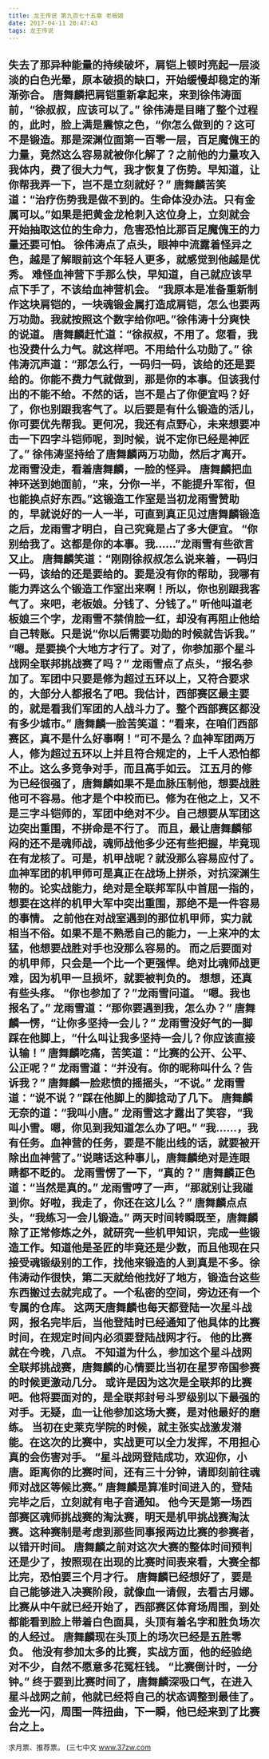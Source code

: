 ```yaml
---
title: 龙王传说 第九百七十五章 老板娘
date: 2017-04-11 20:47:43
tags: 龙王传说
---
```


失去了那异种能量的持续破坏，肩铠上顿时亮起一层淡淡的白色光晕，原本破损的缺口，开始缓慢却稳定的渐渐弥合。
唐舞麟把肩铠重新拿起来，来到徐伟涛面前，“徐叔叔，应该可以了。”
徐伟涛是目睹了整个过程的，此时，脸上满是震惊之色，“你怎么做到的？这可不是锻造。那是深渊位面第一百零一层，百足魔傀王的力量，竟然这么容易就被你化解了？之前他的力量攻入我体内，费了很大力气，我才恢复了伤势。早知道，让你帮我弄一下，岂不是立刻就好？”
唐舞麟苦笑道：“治疗伤势我是做不到的。生命体没办法。只有金属可以。”如果是把黄金龙枪刺入这位身上，立刻就会开始抽取这位的生命力，危害恐怕比那百足魔傀王的力量还要可怕。
徐伟涛点了点头，眼神中流露着怪异之色，越是了解眼前这个年轻人更多，就感觉到他越是优秀。
难怪血神营下手那么快，早知道，自己就应该早点下手了，不该给血神营机会。
“我原本是准备重新制作这块肩铠的，一块魂锻金属打造成肩铠，怎么也要两万功勋。我就按照这个数字给你吧。”徐伟涛十分爽快的说道。
唐舞麟赶忙道：“徐叔叔，不用了。您看，我也没费什么力气。就这样吧。不用给什么功勋了。”
徐伟涛沉声道：“那怎么行，一码归一码，该给的还是要给的。你能不费力气就做到，那是你的本事。但该我付出的不能不给。不然的话，岂不是占了你便宜吗？好了，你也别跟我客气了。以后要是有什么锻造的活儿，你可要优先帮我。更何况，我还有点野心，未来想要冲击一下四字斗铠师呢，到时候，说不定你已经是神匠了。”
徐伟涛坚持给了唐舞麟两万功勋，然后才离开。
龙雨雪没走，看着唐舞麟，一脸的怪异。
唐舞麟把血神环送到她面前，“来，分你一半，不能提升军衔，但也能换点好东西。”这锻造工作室是当初龙雨雪赞助的，早就说好的一人一半，可直到真正见过唐舞麟锻造之后，龙雨雪才明白，自己究竟是占了多大便宜。
“你别给我了。这都是你的本事。我……”龙雨雪有些欲言又止。
唐舞麟笑道：“刚刚徐叔叔怎么说来着，一码归一码，该给的还是要给的。要是没有你的帮助，我哪有能力弄这么个锻造工作室出来啊！所以，你也别跟我客气了。来吧，老板娘。分钱了、分钱了。”
听他叫道老板娘三个字，龙雨雪不禁俏脸一红，却没有再阻止他给自己转账。只是说“你以后需要功勋的时候就告诉我。”
“嗯。是要换个大地方才行了。对了，你参加那个星斗战网全联邦挑战赛了吗？”
龙雨雪点了点头，“报名参加了。军团中只要是修为超过五环以上，又符合要求的，大部分人都报名了吧。我估计，西部赛区最主要的，就是看我们军团的人战斗力了。整个西部赛区都没有多少城市。”
唐舞麟一脸苦笑道：“看来，在咱们西部赛区，真不是什么好事啊！”可不是么？血神军团两万人，修为超过五环以上并且符合规定的，上千人恐怕都不止。这么多竞争对手，而且高手如云。
江五月的修为已经很强了，唐舞麟如果不是血脉压制他，想要战胜他可不容易。他才是个中校而已。修为在他之上，又不是三字斗铠师的，军团中绝对不少。自己想要从军团这边突出重围，不拼命是不行了。
而且，最让唐舞麟郁闷的还不是魂师战，魂师战他多少还有些把握，毕竟现在有龙核了。可是，机甲战呢？就没那么容易应付了。
血神军团的机甲师可是真正在战场上拼杀，对抗深渊生物的。论实战能力，绝对是全联邦军队中首屈一指的，想要在这样的机甲大军中突出重围，那绝不是一件容易的事情。
之前他在对战室遇到的那位机甲师，实力就相当不俗。如果不是不熟悉自己的能力，一上来冲的太猛，他想要战胜对手也没那么容易的。
而之后要面对的机甲师，只会是一个比一个更强悍。绝对比魂师战更难，因为机甲一旦损坏，就要被判负的。
想想，还真有些头疼。
“你也参加了？”龙雨雪问道。
“嗯。我也报名了。”
龙雨雪道：“那你要遇到我，怎么办？”
唐舞麟一愣，“让你多坚持一会儿？”
龙雨雪没好气的一脚踩在他脚上，“什么叫让我多坚持一会儿？你应该直接认输！”
唐舞麟吃痛，苦笑道：“比赛的公开、公平、公正呢？”
龙雨雪道：“并没有。你的昵称叫什么？告诉我？”
唐舞麟一脸悲愤的摇摇头，“不说。”
龙雨雪道：“说不说？”踩在他脚上的脚捻动了几下。
唐舞麟无奈的道：“我叫小唐。”
龙雨雪这才露出了笑容，“我叫小雪。嗯，你见到我知道怎么办了吧。”
“我……，我有任务。血神营的任务，要是不能出线的话，就要被开除出血神营了。”说瞎话这种事儿，唐舞麟绝对是连眼睛都不眨的。
龙雨雪愣了一下，“真的？”
唐舞麟正色道：“当然是真的。”
龙雨雪哼了一声，“那就别让我碰到你。好啦，我走了，你还在这儿么？”
唐舞麟点点头，“我练习一会儿锻造。”
两天时间转瞬既至，唐舞麟除了正常修炼之外，就研究一些机甲知识，完成一些锻造工作。知道他是圣匠的毕竟还是少数，而且他现在只接受魂锻级别的工作，找他来锻造的人到真是不多。徐伟涛动作很快，第二天就给他找好了地方，锻造台这些东西搬过去就完成了。一个私密的空间，旁边还有一个专属的仓库。
这两天唐舞麟也每天都登陆一次星斗战网，报名完毕后，当他登陆时已经通知了他具体的比赛时间，在规定时间内必须要登陆战网才行。
他的比赛就在今晚，八点。
不知道为什么，参加这个星斗战网全联邦挑战赛，唐舞麟的心情要比当初在星罗帝国参赛的时候更激动几分。
或许是因为这次是全联邦的比赛吧。他将要面对的，是全联邦封号斗罗级别以下最强的对手。无疑，血一让他参加这场大赛，是对他最好的磨练。
当初在史莱克学院的时候，就主张实战激发潜能。在这次的比赛中，实战更可以全力发挥，不用担心真的会伤害对手。
“星斗战网登陆成功，欢迎你，小唐。距离你的比赛时间，还有三十分钟，请即刻前往魂师对战区等候比赛。”
唐舞麟是算准时间进入的，登陆完毕之后，立刻就有电子音通知。
他今天是第一场西部赛区魂师挑战赛的淘汰赛，明天是机甲挑战赛淘汰赛。这种赛制是考虑到那些同事报两边比赛的参赛者，以错开时间。
唐舞麟之前对这次大赛的整体时间预判还是少了，按照现在出现的比赛时间表来看，大赛全都比完，恐怕要三个月才行。
唐舞麟已经想好了，要是自己能够进入决赛阶段，就像血一请假，去看古月娜。
比赛从中午就已经开始了，西部赛区体育场周围，到处都能看到脸上带着白色面具，头顶有着名字和胜负场次的人经过。
唐舞麟现在头顶上的场次已经是五胜零负。
他没有参加太多的比赛，实战方面，他的经验绝对不少，自然不愿意多花冤枉钱。
“比赛倒计时，一分钟。”
终于要到比赛时间了，唐舞麟深吸口气，在进入星斗战网之前，他就已经将自己的状态调整到最佳了。
金光一闪，周围一阵扭曲，下一瞬，他已经来到了比赛台之上。
----------------------
求月票、推荐票。
(三七中文 www.37zw.com